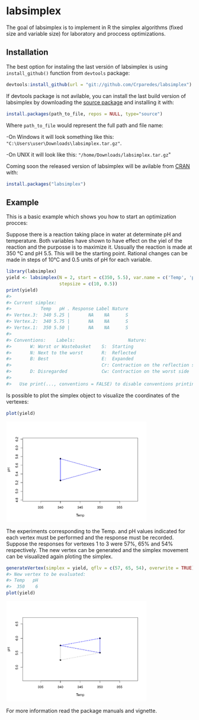 
<!-- README.md is generated from README.Rmd. Please edit that file -->

# labsimplex

The goal of labsimplex is to implement in R the simplex algorithms
(fixed size and variable size) for laboratory and proccess
optimizations.

## Installation

The best option for instaling the last versión of labsimplex is using
`install_github()` function from `devtools` package:

``` r
devtools:install_github(url = "git://github.com/Crparedes/labsimplex")
```

If devtools package is not avilable, you can install the last build
version of labsimplex by downloading the [source
package](https://github.com/Crparedes/labsimplex/blob/master/labsimplex.tar.gz)
and installing it with:

``` r
install.packages(path_to_file, repos = NULL, type="source")
```

Where `path_to_file` would represent the full path and file name:

\-On Windows it will look something like this:
`"C:\Users\user\Downloads\labsimplex.tar.gz"`.

\-On UNIX it will look like this: `"/home/Downloads/labsimplex.tar.gz`"

Coming soon the released version of labsimplex will be avilable from
[CRAN](https://CRAN.R-project.org) with:

``` r
install.packages("labsimplex")
```

## Example

This is a basic example which shows you how to start an optimization
procces:

Suppose there is a reaction taking place in water at determinate pH and
temperature. Both variables have shown to have effect on the yiel of the
reaction and the purposse is to maximize it. Ussually the reaction is
made at 350 °C and pH 5.5. This will be the starting point. Rational
changes can be made in steps of 10°C and 0.5 units of pH for each
variable.

``` r
library(labsimplex)
yield <- labsimplex(N = 2, start = c(350, 5.5), var.name = c('Temp', 'pH'),
                    stepsize = c(10, 0.5))
print(yield)
#> 
#> Current simplex:
#>           Temp   pH . Response Label Nature
#> Vertex.3:  340 5.25 |       NA    NA      S
#> Vertex.2:  340 5.75 |       NA    NA      S
#> Vertex.1:  350 5.50 |       NA    NA      S
#> 
#> Conventions:    Labels:                    Nature:
#>       W: Worst or Wastebasket    S:  Starting
#>       N: Next to the worst       R:  Reflected
#>       B: Best                    E:  Expanded
#>                                  Cr: Contraction on the reflection side
#>       D: Disregarded             Cw: Contraction on the worst side
#> 
#>   Use print(..., conventions = FALSE) to disable conventions printing.
```

Is possible to plot the simplex object to visualize the coordinates of
the vertexes:

``` r
plot(yield)
```

<img src="man/figures/README-example2-1.png" width="75%" />

The experiments corresponding to the Temp. and pH values indicated for
each vertex must be performed and the response must be recorded. Suppose
the responses for vertexes 1 to 3 were 57%, 65% and 54% respectively.
The new vertex can be generated and the simplex movement can be
visualized again ploting the simplex.

``` r
generateVertex(simplex = yield, qflv = c(57, 65, 54), overwrite = TRUE)
#> New vertex to be evaluated:
#> Temp   pH 
#>  350    6
plot(yield)
```

<img src="man/figures/README-example3-1.png" width="75%" />

For more information read the package manuals and vignette.
